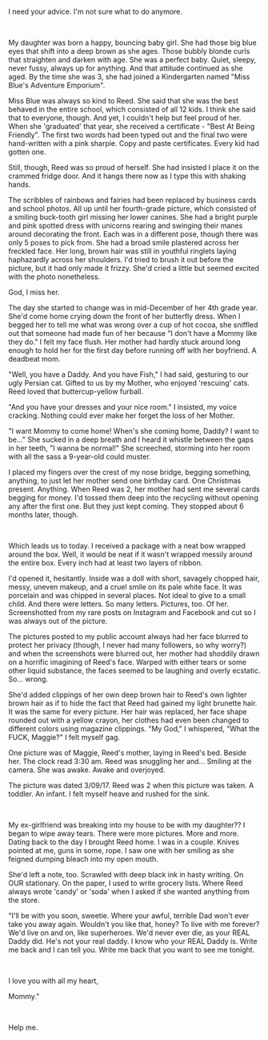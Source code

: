I need your advice. I'm not sure what to do anymore.

&#x200B;

My daughter was born a happy, bouncing baby girl. She had those big blue eyes that shift into a deep brown as she ages. Those bubbly blonde curls that straighten and darken with age. She was a perfect baby. Quiet, sleepy, never fussy, always up for anything. And that attitude continued as she aged. By the time she was 3, she had joined a Kindergarten named "Miss Blue's Adventure Emporium".

Miss Blue was always so kind to Reed. She said that she was the best behaved in the entire school, which consisted of all 12 kids. I think she said that to everyone, though. And yet, I couldn't help but feel proud of her. When she 'graduated' that year, she received a certificate - "Best At Being Friendly". The first two words had been typed out and the final two were hand-written with a pink sharpie. Copy and paste certificates. Every kid had gotten one.

Still, though, Reed was so proud of herself. She had insisted I place it on the crammed fridge door. And it hangs there now as I type this with shaking hands.

The scribbles of rainbows and fairies had been replaced by business cards and school photos. All up until her fourth-grade picture, which consisted of a smiling buck-tooth girl missing her lower canines. She had a bright purple and pink spotted dress with unicorns rearing and swinging their manes around decorating the front. Each was in a different pose, though there was only 5 poses to pick from. She had a broad smile plastered across her freckled face. Her long, brown hair was still in youthful ringlets laying haphazardly across her shoulders. I'd tried to brush it out before the picture, but it had only made it frizzy. She'd cried a little but seemed excited with the photo nonetheless.

God, I miss her.

The day she started to change was in mid-December of her 4th grade year. She'd come home crying down the front of her butterfly dress. When I begged her to tell me what was wrong over a cup of hot cocoa, she sniffled out that someone had made fun of her because "I don't have a Mommy like they do." I felt my face flush. Her mother had hardly stuck around long enough to hold her for the first day before running off with her boyfriend. A deadbeat mom.

"Well, you have a Daddy. And you have Fish," I had said, gesturing to our ugly Persian cat. Gifted to us by my Mother, who enjoyed 'rescuing' cats. Reed loved that buttercup-yellow furball.

"And you have your dresses and your nice room." I insisted, my voice cracking. Nothing could ever make her forget the loss of her Mother. 

"I want Mommy to come home! When's she coming home, Daddy? I want to be..." She sucked in a deep breath and I heard it whistle between the gaps in her teeth, "I wanna be normal!" She screeched, storming into her room with all the sass a 9-year-old could muster. 

I placed my fingers over the crest of my nose bridge, begging something, anything, to just let her mother send one birthday card. One Christmas present. Anything. When Reed was 2, her mother had sent me several cards begging for money. I'd tossed them deep into the recycling without opening any after the first one. But they just kept coming. They stopped about 6 months later, though.

&#x200B;

Which leads us to today. I received a package with a neat bow wrapped around the box. Well, it would be neat if it wasn't wrapped messily around the entire box. Every inch had at least two layers of ribbon. 

I'd opened it, hesitantly. Inside was a doll with short, savagely chopped hair, messy, uneven makeup, and a cruel smile on its pale white face. It was porcelain and was chipped in several places. Not ideal to give to a small child. And there were letters. So many letters. Pictures, too. Of her. Screenshotted from my rare posts on Instagram and Facebook and cut so I was always out of the picture. 

The pictures posted to my public account always had her face blurred to protect her privacy (though, I never had many followers, so why worry?) and when the screenshots were blurred out, her mother had shoddily drawn on a horrific imagining of Reed's face. Warped with either tears or some other liquid substance, the faces seemed to be laughing and overly ecstatic. So... wrong. 

She'd added clippings of her own deep brown hair to Reed's own lighter brown hair as if to hide the fact that Reed had gained my light brunette hair. It was the same for every picture. Her hair was replaced, her face shape rounded out with a yellow crayon, her clothes had even been changed to different colors using magazine clippings. "My God," I whispered, "What the FUCK, Maggie?" I felt myself gag.

One picture was of Maggie, Reed's mother, laying in Reed's bed. Beside her. The clock read 3:30 am. Reed was snuggling her and... Smiling at the camera. She was awake. Awake and overjoyed.

The picture was dated 3/09/17. Reed was 2 when this picture was taken. A toddler. An infant. I felt myself heave and rushed for the sink. 

&#x200B;

My ex-girlfriend was breaking into my house to be with my daughter?? I began to wipe away tears. There were more pictures. More and more. Dating back to the day I brought Reed home. I was in a couple. Knives pointed at me, guns in some, rope. I saw one with her smiling as she feigned dumping bleach into my open mouth. 

She'd left a note, too. Scrawled with deep black ink in hasty writing. On OUR stationary. On the paper, I used to write grocery lists. Where Reed always wrote 'candy' or 'soda' when I asked if she wanted anything from the store.

"I'll be with you soon, sweetie. Where your awful, terrible Dad won't ever take you away again. Wouldn't you like that, honey? To live with me forever? We'd live on and on, like superheroes. We'd never ever die, as your REAL Daddy did. He's not your real daddy. I know who your REAL Daddy is. Write me back and I can tell you. Write me back that you want to see me tonight.

&#x200B;

I love you with all my heart,

Mommy."

&#x200B;

Help me.